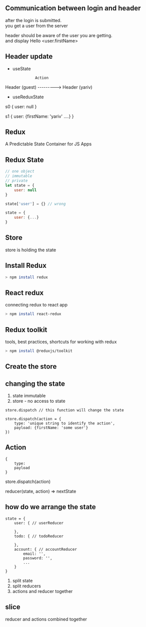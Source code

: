 
## Communication between login and header

after the login is submitted.  
you get a user from the server

header should be aware of the user you are getting.  
and display Hello <user.firstName>

## Header update

- useState

                Action
Header (guest) ---------> Header (yariv)



- useReduxState


s0
{
    user: null
}

s1
{
    user: {firstName: 'yariv' ....}
}

## Redux

A Predictable State Container for JS Apps

## Redux State

```js
// one object
// immutable
// private
let state = {
    user: null
}

state['user'] = {} // wrong

state = {
    user: {...}
}
```

## Store

store is holding the state

## Install Redux

```bash
> npm install redux
```

## React redux

connecting redux to react app

```bash
> npm install react-redux
```

## Redux toolkit

tools, best practices, shortcuts for working with redux

```bash
> npm install @reduxjs/toolkit
```

## Create the store


## changing the state

1.  state immutable
2. store - no access to state

```
store.dispatch // this function will change the state
```

```
store.dispatch(action = { 
    type: 'unique string to identify the action',
    payload: {firstName: 'some user'} 
})
```

## Action

```
{
    type: 
    payload
}
```

store.dispatch(action)

reducer(state, action) => nextState



## how do we arrange the state

```
state = {
    user: { // userReducer

    },
    todo: { // todoReducer

    },
    account: { // accountReducer
        email: '',
        password: '',
        ...
    }
}
```

1. split state
2. split reducers
3. actions and reducer together

## slice

reducer and actions combined together

